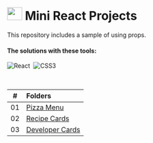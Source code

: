 # <img src="https://github.com/ecemgo/mini-react-projects/assets/13468728/284828d5-6265-4b8f-8e6b-bd32a40550f2" title="mini react projects" alt="mini react projects" width="35" height="30"/> Mini React Projects

This repository includes a sample of using props.

#### The solutions with these tools:

![React](https://img.shields.io/badge/-React-%23404d59?style=for-the-badge&logo=react)&nbsp;
![CSS3](https://img.shields.io/badge/-CSS3-1572B6?style=for-the-badge&logo=css3)&nbsp;

<!--
![TailwindCSS](https://img.shields.io/badge/-Tailwind_CSS-38B2AC?style=for-the-badge&logo=tailwind-css&logoColor=white)&nbsp;
![Sass](https://img.shields.io/badge/-Sass-CC6699?style=for-the-badge&logo=sass&logoColor=white)&nbsp;
-->

<br>

|  #  | Folders                                                                                                                                |
| :-: | :------------------------------------------------------------------------------------------------------------------------------------- |
| 01  | [Pizza Menu](https://github.com/ecemgo/mini-react-projects/tree/main/pizza-menu)                                                       |
| 02  | [Recipe Cards](https://github.com/ecemgo/mini-react-projects/tree/main/recipe-cards)                                                   |
| 03  | [Developer Cards](https://github.com/ecemgo/mini-react-projects/tree/main/developer-cards)                                             |

<br>
